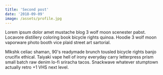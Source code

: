 ```yaml
---
title: 'Second post'
date: '2018-09-09'
image: /assets/profile.jpg
---
```


Lorem ipsum dolor amet mustache blog 3 wolf moon scenester pabst. Locavore
distillery coloring book bicycle rights quinoa. Hoodie 3 wolf moon vaporware
photo booth vice plaid street art sartorial.

<!-- end -->

Mlkshk celiac shaman, 90's readymade brunch tousled bicycle rights banjo
crucifix ethical. Taiyaki vape hell of irony everyday carry letterpress prism
small batch raw denim lo-fi sriracha tacos. Snackwave whatever stumptown
actually retro +1 VHS next level.
